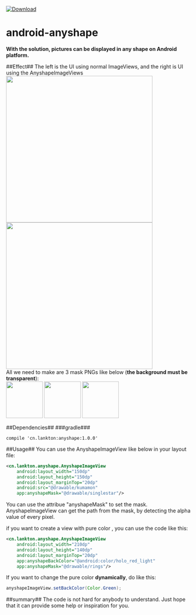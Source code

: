 
[ ![Download](https://api.bintray.com/packages/lankton/maven/anyshape/images/download.svg) ](https://bintray.com/lankton/maven/anyshape/_latestVersion)

# android-anyshape
**With the solution, pictures can be displayed in any shape on Android platform.**

##Effect##
The left is the UI using normal ImageViews, and the right is UI using the AnyshapeImageViews  
<img src="https://github.com/lankton/android-anyshape/blob/master/pictures/with_normal.jpg" height="400px"/>
<img src="https://github.com/lankton/android-anyshape/blob/master/pictures/with_mask_gif.gif" height="400px"/>  
All we need to make are 3 mask PNGs like below (**the background must be transparent**):   
<img src="https://github.com/lankton/android-anyshape/blob/master/pictures/singerstar_1.png" height="100px"/>
<img src="https://github.com/lankton/android-anyshape/blob/master/pictures/text_1.png" height="100px"/>
<img src="https://github.com/lankton/android-anyshape/blob/master/pictures/rings_1.png" height="100px"/>

##Dependencies##
###gradle###
```
compile 'cn.lankton:anyshape:1.0.0'
```

##Usage##
You can use the AnyshapeImageView like below in your layout file:

```xml
<cn.lankton.anyshape.AnyshapeImageView
    android:layout_width="150dp"
    android:layout_height="150dp"
    android:layout_marginTop="20dp"
    android:src="@drawable/kumamon"
    app:anyshapeMask="@drawable/singlestar"/>
```
You can use the attribue "anyshapeMask" to set the mask. AnyshapeImageView can get the path from the mask, by detecting the alpha value of every pixel.

if you want to create a view with pure color , you can use the code like this:  

```xml
<cn.lankton.anyshape.AnyshapeImageView
    android:layout_width="210dp"
    android:layout_height="140dp"
    android:layout_marginTop="20dp"
    app:anyshapeBackColor="@android:color/holo_red_light"
    app:anyshapeMask="@drawable/rings"/>
```
If you want to change the pure color **dynamically**, do like this:

```java
anyshapeImageView.setBackColor(Color.Green);
```


##summary##
The code is not hard for anybody to understand. Just hope that it can provide some help or inspiration for you.

